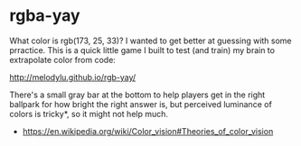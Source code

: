 # rgba-yay
What color is rgb(173, 25, 33)? I wanted to get better at guessing with some prractice. This is a quick little game I built to test (and train) my brain to extrapolate color from code: 

http://melodylu.github.io/rgb-yay/


 There's a small gray bar at the bottom to help players get in the right ballpark for how bright the right answer is, but perceived luminance of colors is tricky*, so it might not help much.


 * https://en.wikipedia.org/wiki/Color_vision#Theories_of_color_vision